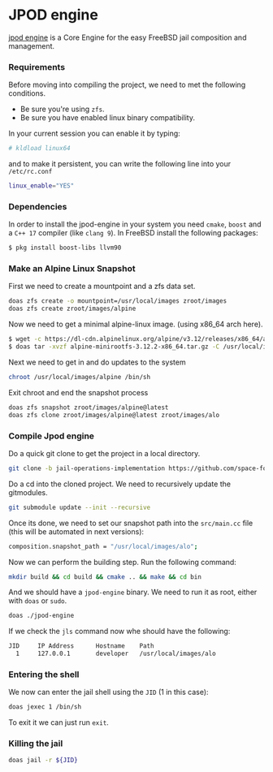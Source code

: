 # JPOD engine
[jpod engine](https://github.com/space-fold-technologies/jpod-engine) is a Core Engine for the easy FreeBSD jail composition and management.

### Requirements
Before moving into compiling the project, we need to met the following conditions.
  - Be sure you're using `zfs`.
  - Be sure you have enabled linux binary compatibility. 

In your current session you can enable it by typing:
```sh
# kldload linux64
```
and to make it persistent, you can write the following line into your `/etc/rc.conf`
```sh
linux_enable="YES"
```

### Dependencies

In order to install the jpod-engine in your system you need `cmake`, `boost` and a `C++ 17` compiler (like `clang 9`). In FreeBSD install the following packages:
```sh
$ pkg install boost-libs llvm90
```

### Make an Alpine Linux Snapshot

First we need to create a mountpoint and a zfs data set.
```sh
doas zfs create -o mountpoint=/usr/local/images zroot/images
doas zfs create zroot/images/alpine
```
Now we need to get a minimal alpine-linux image. (using x86_64 arch here).
```sh
$ wget -c https://dl-cdn.alpinelinux.org/alpine/v3.12/releases/x86_64/alpine-minirootfs-3.12.2-x86_64.tar.gz
$ doas tar -xvzf alpine-minirootfs-3.12.2-x86_64.tar.gz -C /usr/local/images/alpine
```
Next we need to get in and do updates to the system
```sh
chroot /usr/local/images/alpine /bin/sh
```
Exit chroot and end the snapshot process
```sh
doas zfs snapshot zroot/images/alpine@latest
doas zfs clone zroot/images/alpine@latest zroot/images/alo
```

### Compile Jpod engine
Do a quick git clone to get the project in a local directory.
```sh
git clone -b jail-operations-implementation https://github.com/space-fold-technologies/jpod-engine.git
```
Do a cd into the cloned project. We need to recursively update the gitmodules.
```sh
git submodule update --init --recursive
```
Once its done, we need to set our snapshot path into the `src/main.cc` file (this will be automated in next versions):
```sh
composition.snapshot_path = "/usr/local/images/alo";
```
Now we can perform the building step. Run the following command:
```sh
mkdir build && cd build && cmake .. && make && cd bin
```
And we should have a `jpod-engine` binary. We need to run it as root, either with `doas` or `sudo`.
```sh
doas ./jpod-engine
```
If we check the `jls` command now whe should have the following:
```sh
JID     IP Address      Hostname    Path
  1     127.0.0.1       developer   /usr/local/images/alo
```

### Entering the shell
We now can enter the jail shell using the `JID` (1 in this case):
```sh
doas jexec 1 /bin/sh 
```

To exit it we can just run `exit`.

### Killing the jail
```sh
doas jail -r ${JID}
```
